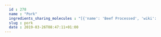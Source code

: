 ```yaml
---
  id : 278
  name : "Pork"
  ingredients_sharing_molecules : "[{'name': 'Beef Processed', 'wiki': 'Beef', 'id': 271, 'category': 'Meat', 'common_molecules': [8186, 1123, 7909, 8077, 527, 3893, 26333, 8094, 5283335, 123388, 6202, 61653, 994, 1032, 10558, 14079, 650, 6274, 26334, 19310, 5283345, 12097, 263034, 31291, 7894, 5283324, 7714, 5960, 11747, 228583, 8452, 5283316, 798, 61663, 61664, 7895, 7921, 32065, 8194, 28905, 8106, 1068, 12756, 9609, 5283339, 12748, 3776, 8027, 36225, 5283356, 520296, 6140, 28906, 17029, 11527, 20819, 8174, 31252, 32033, 8163, 30215, 243, 27457, 5367531, 520108, 8914, 8175, 1146, 31245, 12020, 7937, 30914, 7710, 14505, 1130, 12230, 8785, 878, 5283321, 644104, 73750, 11005, 6590, 18698, 11173, 11622, 14514, 14296, 18522, 11509, 9256, 7363, 12777, 1616260, 1031]}, {'name': 'Coffee', 'wiki': 'Coffee', 'id': 46, 'category': 'Beverage Caffeinated', 'common_molecules': [263034, 31253, 7144, 7894, 8314, 332, 11747, 798, 2879, 7909, 8369, 12748, 228583, 878, 31245, 62484, 62131, 36822, 527, 27457, 3893, 3776, 8027, 61260, 36225, 30914, 26333, 123388, 8094, 14505, 61663, 1130, 61712, 61209, 30215, 61634, 19310, 8468, 6202, 61653, 61664, 73750, 7937, 7895, 8163, 644104, 702, 6590, 14079, 650, 1032, 27440, 7921, 679, 14514, 14296, 518937, 519732, 1146, 18522, 11509, 20534, 12097, 12170, 12230, 9256, 7363, 26334, 28905, 61166, 1183, 32065, 10448, 32093, 11335, 11173, 31252, 62510, 11527]}, {'name': 'Beer', 'wiki': 'Beer', 'id': 9, 'category': 'Beverage Alcoholic', 'common_molecules': [8175, 8186, 31253, 31291, 7894, 8314, 11747, 9609, 7460, 7909, 8369, 332, 878, 31245, 985, 8180, 527, 62484, 3893, 14296, 8027, 8193, 1031, 7710, 7144, 8094, 14505, 16821, 1130, 61712, 5283335, 12020, 19310, 8468, 6202, 11509, 61664, 73750, 5281, 7937, 7895, 8163, 11005, 644104, 10558, 5352905, 6590, 14079, 650, 1032, 7921, 679, 14514, 31276, 61209, 1146, 798, 18698, 27457, 12097, 12170, 8194, 240925, 9256, 26334, 8174, 1183, 32065, 5284421, 10448, 5367531, 520108, 1068, 445639, 8914, 11173, 7800, 12756]}, {'name': 'Chicken', 'wiki': 'Chicken', 'id': 272, 'category': 'Meat', 'common_molecules': [8175, 8186, 520296, 31291, 8314, 7714, 5960, 1123, 9609, 8094, 7909, 5283339, 12777, 8163, 878, 7704, 985, 8180, 527, 1130, 3893, 8027, 8193, 5283356, 6140, 7710, 61663, 28906, 17029, 520108, 12230, 1616260, 12020, 20819, 19310, 5283321, 13204, 6202, 61653, 1032, 32033, 7937, 7895, 994, 11005, 644104, 14079, 650, 11747, 11622, 519732, 798, 20534, 27457, 18698, 247, 6274, 9256, 7363, 28905, 8452, 8106, 21712, 5367531, 5283345, 8194, 8914, 12756, 1068]}, {'name': 'Tea', 'wiki': 'Tea', 'id': 310, 'category': 'Plant', 'common_molecules': [8175, 8186, 31253, 5283324, 11747, 8094, 2879, 7909, 332, 31245, 8180, 527, 1130, 3893, 14296, 8027, 36225, 28906, 7710, 1031, 7144, 798, 14505, 5370602, 8785, 11527, 12020, 878, 5283321, 31252, 8314, 6202, 61653, 61664, 5281, 7937, 8163, 11005, 644104, 31276, 6590, 14079, 650, 7921, 8914, 14514, 7460, 11509, 12344, 27457, 12097, 247, 26334, 12777, 8452, 1183, 32065, 10448, 5283345, 1068, 445639, 1549778, 62484, 5282707, 12756]}]"
  slug : pork
  date : 2019-03-26T08:47:11+01:00
---
```



